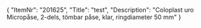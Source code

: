 {
  "ItemNr": "201625",
  "Title": "test",
  "Description": "Coloplast uro Micropåse, 2-dels, tömbar påse, klar, ringdiameter 50 mm"
}